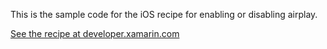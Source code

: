 This is the sample code for the iOS recipe for enabling or disabling airplay.

[See the recipe at developer.xamarin.com](http://developer.xamarin.com/recipes/ios/media/airplay/enable_or_disable_airplay/)

